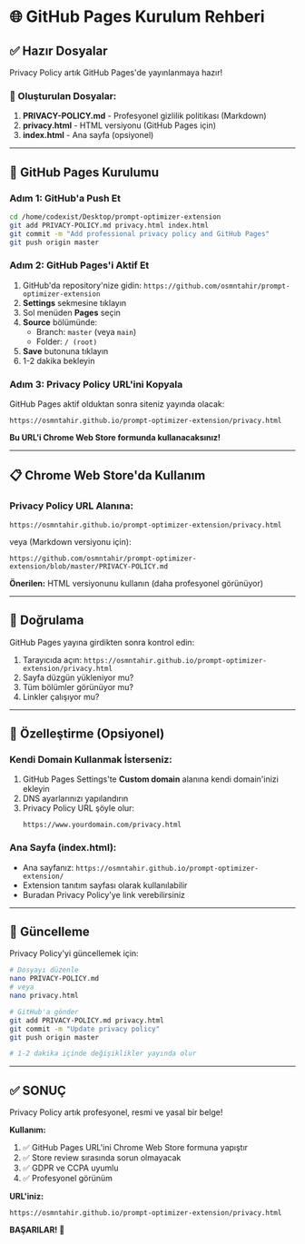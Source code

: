 # 🌐 GitHub Pages Kurulum Rehberi

## ✅ Hazır Dosyalar

Privacy Policy artık GitHub Pages'de yayınlanmaya hazır!

### 📁 Oluşturulan Dosyalar:
1. **PRIVACY-POLICY.md** - Profesyonel gizlilik politikası (Markdown)
2. **privacy.html** - HTML versiyonu (GitHub Pages için)
3. **index.html** - Ana sayfa (opsiyonel)

---

## 🚀 GitHub Pages Kurulumu

### Adım 1: GitHub'a Push Et

```bash
cd /home/codexist/Desktop/prompt-optimizer-extension
git add PRIVACY-POLICY.md privacy.html index.html
git commit -m "Add professional privacy policy and GitHub Pages"
git push origin master
```

### Adım 2: GitHub Pages'i Aktif Et

1. GitHub'da repository'nize gidin: `https://github.com/osmntahir/prompt-optimizer-extension`
2. **Settings** sekmesine tıklayın
3. Sol menüden **Pages** seçin
4. **Source** bölümünde:
   - Branch: `master` (veya `main`)
   - Folder: `/ (root)`
5. **Save** butonuna tıklayın
6. 1-2 dakika bekleyin

### Adım 3: Privacy Policy URL'ini Kopyala

GitHub Pages aktif olduktan sonra siteniz yayında olacak:

```
https://osmntahir.github.io/prompt-optimizer-extension/privacy.html
```

**Bu URL'i Chrome Web Store formunda kullanacaksınız!**

---

## 📋 Chrome Web Store'da Kullanım

### Privacy Policy URL Alanına:

```
https://osmntahir.github.io/prompt-optimizer-extension/privacy.html
```

veya (Markdown versiyonu için):

```
https://github.com/osmntahir/prompt-optimizer-extension/blob/master/PRIVACY-POLICY.md
```

**Önerilen:** HTML versiyonunu kullanın (daha profesyonel görünüyor)

---

## 🎯 Doğrulama

GitHub Pages yayına girdikten sonra kontrol edin:

1. Tarayıcıda açın: `https://osmntahir.github.io/prompt-optimizer-extension/privacy.html`
2. Sayfa düzgün yükleniyor mu?
3. Tüm bölümler görünüyor mu?
4. Linkler çalışıyor mu?

---

## 🔧 Özelleştirme (Opsiyonel)

### Kendi Domain Kullanmak İsterseniz:

1. GitHub Pages Settings'te **Custom domain** alanına kendi domain'inizi ekleyin
2. DNS ayarlarınızı yapılandırın
3. Privacy Policy URL şöyle olur:
   ```
   https://www.yourdomain.com/privacy.html
   ```

### Ana Sayfa (index.html):

- Ana sayfanız: `https://osmntahir.github.io/prompt-optimizer-extension/`
- Extension tanıtım sayfası olarak kullanılabilir
- Buradan Privacy Policy'ye link verebilirsiniz

---

## 📝 Güncelleme

Privacy Policy'yi güncellemek için:

```bash
# Dosyayı düzenle
nano PRIVACY-POLICY.md
# veya
nano privacy.html

# GitHub'a gönder
git add PRIVACY-POLICY.md privacy.html
git commit -m "Update privacy policy"
git push origin master

# 1-2 dakika içinde değişiklikler yayında olur
```

---

## ✅ SONUÇ

Privacy Policy artık profesyonel, resmi ve yasal bir belge!

**Kullanım:**
1. ✅ GitHub Pages URL'ini Chrome Web Store formuna yapıştır
2. ✅ Store review sırasında sorun olmayacak
3. ✅ GDPR ve CCPA uyumlu
4. ✅ Profesyonel görünüm

**URL'iniz:**
```
https://osmntahir.github.io/prompt-optimizer-extension/privacy.html
```

**BAŞARILAR! 🚀**
